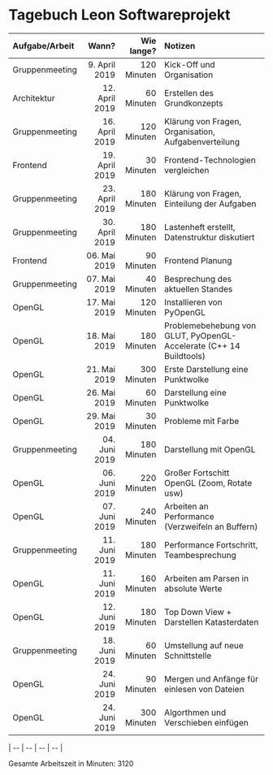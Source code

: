 # Tagebuch Leon Softwareprojekt


| Aufgabe/Arbeit   |      Wann?     |  Wie lange? | Notizen |
|:-----------------|---------------:|------------:|:--------|
| Gruppenmeeting    | 9. April 2019      | 120 Minuten      | Kick-Off und Organisation      |
| Architektur   | 12. April 2019      | 60 Minuten      | Erstellen des Grundkonzepts      |
| Gruppenmeeting    | 16. April 2019     | 120 Minuten      | Klärung von Fragen, Organisation, Aufgabenverteilung      |
| Frontend    | 19. April 2019      | 30 Minuten      | Frontend-Technologien vergleichen     |
| Gruppenmeeting    | 23. April 2019      | 180 Minuten      | Klärung von Fragen, Einteilung der Aufgaben      |
| Gruppenmeeting    | 30. April 2019      | 180 Minuten      | Lastenheft erstellt, Datenstruktur diskutiert      |
| Frontend    | 06. Mai 2019      | 90 Minuten      | Frontend Planung      |
| Gruppenmeeting    | 07. Mai 2019      | 40 Minuten      | Besprechung des aktuellen Standes     |
| OpenGL    | 17. Mai 2019      | 120 Minuten      | Installieren von PyOpenGL     |
| OpenGL    | 18. Mai 2019      | 180 Minuten      | Problemebehebung von GLUT, PyOpenGL-Accelerate (C++ 14 Buildtools)     |
| OpenGL    | 21. Mai 2019      | 300 Minuten      | Erste Darstellung eine Punktwolke     |
| OpenGL    | 26. Mai 2019      | 60 Minuten      | Darstellung eine Punktwolke     |
| OpenGL    | 29. Mai 2019      | 30 Minuten      | Probleme mit Farbe     |
| Gruppenmeeting    | 04. Juni 2019      | 180 Minuten      | Darstellung mit OpenGL     |
| OpenGL    | 06. Juni 2019      | 220 Minuten      | Großer Fortschitt OpenGL (Zoom, Rotate usw)     |
| OpenGL    | 07. Juni 2019      | 240 Minuten      | Arbeiten an Performance (Verzweifeln an Buffern)     |
| Gruppenmeeting    | 11. Juni 2019      | 180 Minuten      | Performance Fortschritt, Teambesprechung     |
| OpenGL    | 11. Juni 2019      | 160 Minuten      | Arbeiten am Parsen in absolute Werte     |
| OpenGL    | 12. Juni 2019      | 180 Minuten      | Top Down View + Darstellen Katasterdaten     |
| Gruppenmeeting    | 18. Juni 2019      | 60 Minuten      | Umstellung auf neue Schnittstelle    |
| OpenGL    | 24. Juni 2019      | 90 Minuten      | Mergen und Anfänge für einlesen von Dateien    |
| OpenGL    | 24. Juni 2019      | 300 Minuten      | Algorthmen und Verschieben einfügen    |

| --    | --      | --      | --      |


Gesamte Arbeitszeit in Minuten: 3120
